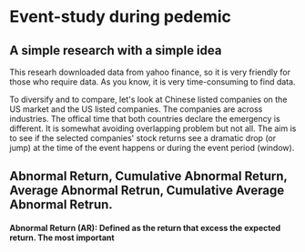 # Event-study during pedemic
## A simple research with a simple idea
This researh downloaded data from yahoo finance, so it is very friendly for those who require data. As you know, it is very time-consuming to find data.

To diversify and to compare, let's look at Chinese listed companies on the US market and the US listed companies. The companies are across industries.
The offical time that both countries declare the emergency is different. It is somewhat avoiding overlapping problem but not all.
The aim is to see if the selected companies' stock returns see a dramatic drop (or jump) at the time of the event happens or during the event period (window).


## Abnormal Return, Cumulative Abnormal Return, Average Abnormal Retrun, Cumulative Average Abnormal Retrun. 
#### Abnormal Return (AR): Defined as the return that excess the expected return. The most important 




